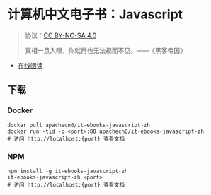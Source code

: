 <!--
    需要填充的占位符：
    
    README.md
    
        计算机中文电子书：Javascript：文档中文名
        {nameEn}：文档英文名
        {urlEn}：文档原始链接
        iteb-js：域名前缀
        飞龙：负责人名称
        wizardforcel：负责人 Github 用户名
        562826179：负责人 QQ
        it-ebooks-javascript-zh：ApacheCN 的 Github 仓库名称
        it-ebooks-javascript-zh：DockerHub 仓库名称
        it-ebooks-javascript-zh：PYPI 包名称
        it-ebooks-javascript-zh：NPM 包名称
    
    CNAME
    
        iteb-js：域名前缀

    index.html
    
        计算机中文电子书：Javascript：文档中文名
        #009d9c：显示颜色
        it-ebooks-javascript-zh：ApacheCN 的 Github 仓库名称

    asset/docsify-flygon-footer.js
    
        it-ebooks-javascript-zh：ApacheCN 的 Github 仓库名称
-->

# 计算机中文电子书：Javascript

> 协议：[CC BY-NC-SA 4.0](http://creativecommons.org/licenses/by-nc-sa/4.0/)
> 
> 真相一旦入眼，你就再也无法视而不见。——《黑客帝国》

* [在线阅读](https://iteb-js.flygon.net)

## 下载

### Docker

```
docker pull apachecn0/it-ebooks-javascript-zh
docker run -tid -p <port>:80 apachecn0/it-ebooks-javascript-zh
# 访问 http://localhost:{port} 查看文档
```

### NPM

```
npm install -g it-ebooks-javascript-zh
it-ebooks-javascript-zh <port>
# 访问 http://localhost:{port} 查看文档
```

